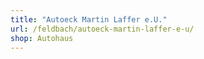 ```yaml
---
title: "Autoeck Martin Laffer e.U."
url: /feldbach/autoeck-martin-laffer-e-u/
shop: Autohaus
---
```

